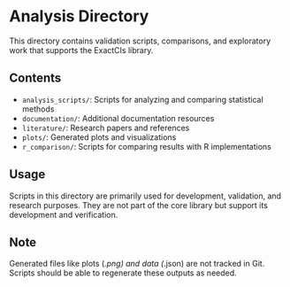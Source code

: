 # Analysis Directory

This directory contains validation scripts, comparisons, and exploratory work that supports the ExactCIs library.

## Contents

- `analysis_scripts/`: Scripts for analyzing and comparing statistical methods
- `documentation/`: Additional documentation resources
- `literature/`: Research papers and references
- `plots/`: Generated plots and visualizations
- `r_comparison/`: Scripts for comparing results with R implementations

## Usage

Scripts in this directory are primarily used for development, validation, and research purposes. They are not part of the core library but support its development and verification.

## Note

Generated files like plots (*.png) and data (*.json) are not tracked in Git. Scripts should be able to regenerate these outputs as needed.
